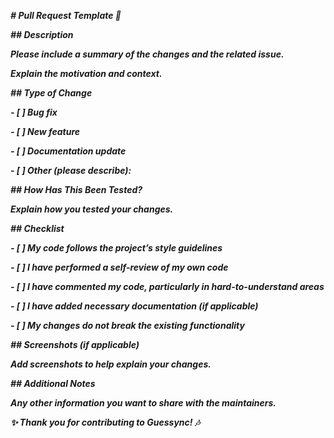 ***# Pull Request Template 🚀***



***## Description***

***Please include a summary of the changes and the related issue.***  

***Explain the motivation and context.***  



***## Type of Change***

***- \[ ] Bug fix***  

***- \[ ] New feature***  

***- \[ ] Documentation update***  

***- \[ ] Other (please describe):*** 



***## How Has This Been Tested?***

***Explain how you tested your changes.***  



***## Checklist***

***- \[ ] My code follows the project’s style guidelines***  

***- \[ ] I have performed a self-review of my own code***  

***- \[ ] I have commented my code, particularly in hard-to-understand areas***  

***- \[ ] I have added necessary documentation (if applicable)***  

***- \[ ] My changes do not break the existing functionality***  



***## Screenshots (if applicable)***

***Add screenshots to help explain your changes.***  



***## Additional Notes***

***Any other information you want to share with the maintainers.***  



***✨ Thank you for contributing to Guessync! 🎶***



